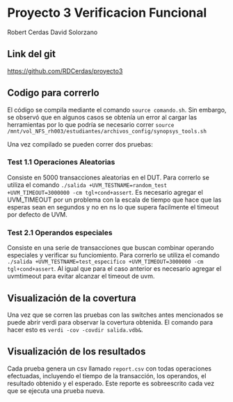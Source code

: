 # Proyecto 3 Verificacion Funcional
Robert Cerdas
David Solorzano

## Link del git

https://github.com/RDCerdas/proyecto3

## Codigo para correrlo

El código se compila mediante el comando `source comando.sh`. Sin embargo, se observó que en algunos casos se obtenía un error al cargar las herramientas por lo que podría se necesario correr `source /mnt/vol_NFS_rh003/estudiantes/archivos_config/synopsys_tools.sh`

Una vez compilado se pueden correr dos pruebas:
### Test 1.1 Operaciones Aleatorias
Consiste en 5000 transacciones aleatorias en el DUT. Para correrlo se utiliza el comando `./salida +UVM_TESTNAME=random_test +UVM_TIMEOUT=3000000 -cm tgl+cond+assert`. Es necesario agregar el UVM_TIMEOUT por un problema con la escala de tiempo que hace que las esperas sean en segundos y no en ns lo que supera facilmente el timeout por defecto de UVM.

### Test 2.1 Operandos especiales
Consiste en una serie de transacciones que buscan combinar operando especiales y verificar su funciomiento. Para correrlo se utiliza el comando `./salida +UVM_TESTNAME=test_especifico +UVM_TIMEOUT=3000000 -cm tgl+cond+assert`. Al igual que para el caso anterior es necesario agregar el uvmtimeout para evitar alcanzar el timeout de uvm.
## Visualización de la covertura
Una vez que se corren las pruebas con las switches antes mencionados se puede abrir verdi para observar la covertura obtenida. El comando para hacer esto es `verdi -cov -covdir salida.vdb&`.

## Visualización de los resultados
Cada prueba genera un csv llamado `report.csv` con todas operaciones efectuadas, incluyendo el tiempo de la transacción, los operandos, el resultado obtenido y el esperado. Este reporte es sobreescrito cada vez que se ejecuta una prueba nueva. 
